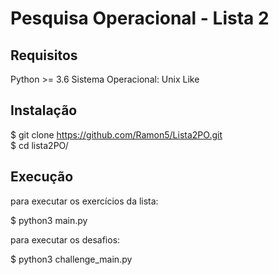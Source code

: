 # Pesquisa Operacional - Lista 2

## Requisitos

Python >= 3.6
Sistema Operacional: Unix Like

## Instalação

$ git clone https://github.com/Ramon5/Lista2PO.git \
$ cd lista2PO/

## Execução

para executar os exercícios da lista:

$ python3 main.py

para executar os desafios:

$ python3 challenge_main.py